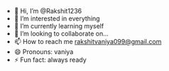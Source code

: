 - 👋 Hi, I’m @Rakshit1236
- 👀 I’m interested in everything 
- 🌱 I’m currently learning myself 
- 💞️ I’m looking to collaborate on...
- 📫 How to reach me rakshitvaniya099@gmail.com
- 😄 Pronouns: vaniya 
- ⚡ Fun fact: always ready 

<!---
Rakshit1236/Rakshit1236 is a ✨ special ✨ repository because its `README.md` (this file) appears on your GitHub profile.
You can click the Preview link to take a look at your changes.
--->
